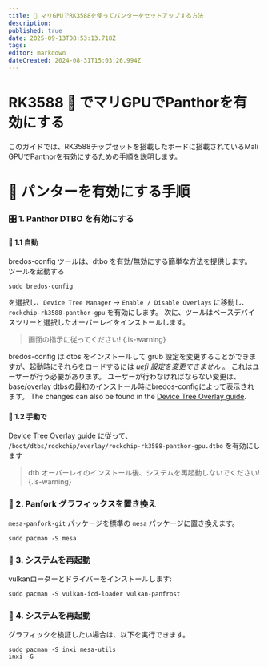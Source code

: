 ```yaml
---
title: 🐾 マリGPUでRK3588を使ってパンターをセットアップする方法
description:
published: true
date: 2025-09-13T08:53:13.718Z
tags:
editor: markdown
dateCreated: 2024-08-31T15:03:26.994Z
---
```


# RK3588 🚀 でマリGPUでPanthorを有効にする

このガイドでは、RK3588チップセットを搭載したボードに搭載されているMali GPUでPanthorを有効にするための手順を説明します。

# 🔧 パンターを有効にする手順

### 🎛️ 1. Panthor DTBO を有効にする

#### 🤖 1.1 自動

bredos-config ツールは、dtbo を有効/無効にする簡単な方法を提供します。 ツールを起動する

```
sudo bredos-config
```

を選択し、`Device Tree Manager` -> `Enable / Disable Overlays` に移動し、`rockchip-rk3588-panthor-gpu` を有効にします。 次に、ツールはベースデバイスツリーと選択したオーバーレイをインストールします。

> 画面の指示に従ってください!
> {.is-warning}

bredos-config は dtbs をインストールして grub 設定を変更することができますが、起動時にそれらをロードするには _uefi 設定を変更できません_ 。 これはユーザーが行う必要があります。 ユーザーが行わなければならない変更は、base/overlay dtbsの最初のインストール時にbredos-configによって表示されます。 The changes can also be found in the [Device Tree Overlay guide](/how-to/how-to-enable-dtbos).

#### 🦶 1.2 手動で

[Device Tree Overlay guide](/how-to/how-to-enable-dtbos) に従って、
`/boot/dtbs/rockchip/overlay/rockchip-rk3588-panthor-gpu.dtbo` を有効にします

> dtb オーバーレイのインストール後、システムを再起動しないでください!
> {.is-warning}

### 🔄 2. Panfork グラフィックスを置き換え

`mesa-panfork-git` パッケージを標準の `mesa` パッケージに置き換えます。

```
sudo pacman -S mesa
```

### 🔁 3. システムを再起動

vulkanローダーとドライバーをインストールします:

```
sudo pacman -S vulkan-icd-loader vulkan-panfrost
```

### 🔁 4. システムを再起動

グラフィックを検証したい場合は、以下を実行できます。

```
sudo pacman -S inxi mesa-utils
inxi -G
```